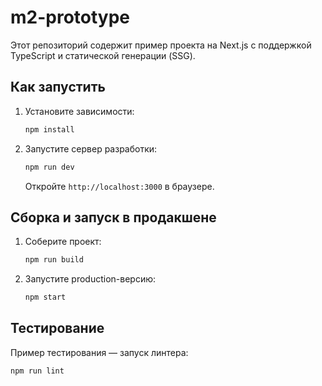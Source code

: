# m2-prototype

Этот репозиторий содержит пример проекта на Next.js с поддержкой TypeScript и статической генерации (SSG).

## Как запустить

1. Установите зависимости:
   ```bash
   npm install
   ```
2. Запустите сервер разработки:
   ```bash
   npm run dev
   ```
   Откройте `http://localhost:3000` в браузере.

## Сборка и запуск в продакшене

1. Соберите проект:
   ```bash
   npm run build
   ```
2. Запустите production-версию:
   ```bash
   npm start
   ```

## Тестирование

Пример тестирования — запуск линтера:
```bash
npm run lint
```
